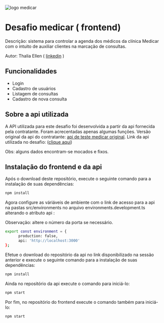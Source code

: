 ![logo medicar](https://i.postimg.cc/DZNPJSxk/Logo.png "logo medicar")
# Desafio medicar  ( frontend)
Descrição: sistema para controlar a agenda dos médicos da clínica Medicar com o intuito de auxiliar clientes na marcação de consultas.

Autor: Thalia Ellen ( [linkedin](https://linkedin.com/in/thalia-ellen-6314a4120) )
## Funcionalidades

- Login
- Cadastro de usuários
- Listagem de consultas
- Cadastro de nova consulta

## Sobre a api utilizada
A API utilizada para este desafio foi desenvolvida a partir da api fornecida pela contratante. Foram acrecentadas apenas algumas funções.
Versão original da api do contratante: [api de teste medicar original](https://github.com/Intmed-Software/desafio-mock-server).
Link da api utilizada no desafio: ([clique aqui](https://github.com/thaliaEllen/desafio-mock-server-main-back-medicar))

Obs: alguns dados encontram-se mocados e fixos.


## Instalação do frontend e da api

Após o download deste repositório, execute o seguinte comando para a instalação de suas dependências:

```sh
npm install
```

Agora configure as váriáveis de ambiente com o link de acesso para a api na pastas src/environments no arquivo environments.development.ts alterando o atributo api :

Observação: altere o número da porta se necessário.

```sh
export const environment = {
      production: false,
      api: 'http://localhost:3000'
};
```

Efetue o download do repositório da api no link disponibilizado na sessão anterior e execute o seguinte comando para a instalação de suas dependências:
```sh
npm install
```
Ainda no repositório da api execute o comando para iniciá-lo:
```sh
npm start
``` 
Por fim, no repositório do frontend execute o comando também para iniciá-lo:
```sh
npm start
``` 
